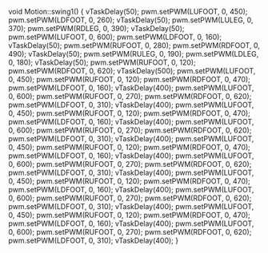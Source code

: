 void Motion::swing1()
{
    vTaskDelay(50);
    pwm.setPWM(LUFOOT, 0, 450);
    pwm.setPWM(LDFOOT, 0, 260);
    vTaskDelay(50);
    pwm.setPWM(LULEG, 0, 370);
    pwm.setPWM(RDLEG, 0, 390);
    vTaskDelay(50);
    pwm.setPWM(LUFOOT, 0, 600);
    pwm.setPWM(LDFOOT, 0, 160);
    vTaskDelay(50);
    pwm.setPWM(RUFOOT, 0, 280);
    pwm.setPWM(RDFOOT, 0, 490);
    vTaskDelay(50);
    pwm.setPWM(RULEG, 0, 190);
    pwm.setPWM(LDLEG, 0, 180);
    vTaskDelay(50);
    pwm.setPWM(RUFOOT, 0, 120);
    pwm.setPWM(RDFOOT, 0, 620);
    vTaskDelay(500);
    pwm.setPWM(LUFOOT, 0, 450);
    pwm.setPWM(RUFOOT, 0, 120);
    pwm.setPWM(RDFOOT, 0, 470);
    pwm.setPWM(LDFOOT, 0, 160);
    vTaskDelay(400);
    pwm.setPWM(LUFOOT, 0, 600);
    pwm.setPWM(RUFOOT, 0, 270);
    pwm.setPWM(RDFOOT, 0, 620);
    pwm.setPWM(LDFOOT, 0, 310);
    vTaskDelay(400);
    pwm.setPWM(LUFOOT, 0, 450);
    pwm.setPWM(RUFOOT, 0, 120);
    pwm.setPWM(RDFOOT, 0, 470);
    pwm.setPWM(LDFOOT, 0, 160);
    vTaskDelay(400);
    pwm.setPWM(LUFOOT, 0, 600);
    pwm.setPWM(RUFOOT, 0, 270);
    pwm.setPWM(RDFOOT, 0, 620);
    pwm.setPWM(LDFOOT, 0, 310);
    vTaskDelay(400);
    pwm.setPWM(LUFOOT, 0, 450);
    pwm.setPWM(RUFOOT, 0, 120);
    pwm.setPWM(RDFOOT, 0, 470);
    pwm.setPWM(LDFOOT, 0, 160);
    vTaskDelay(400);
    pwm.setPWM(LUFOOT, 0, 600);
    pwm.setPWM(RUFOOT, 0, 270);
    pwm.setPWM(RDFOOT, 0, 620);
    pwm.setPWM(LDFOOT, 0, 310);
    vTaskDelay(400);
    pwm.setPWM(LUFOOT, 0, 450);
    pwm.setPWM(RUFOOT, 0, 120);
    pwm.setPWM(RDFOOT, 0, 470);
    pwm.setPWM(LDFOOT, 0, 160);
    vTaskDelay(400);
    pwm.setPWM(LUFOOT, 0, 600);
    pwm.setPWM(RUFOOT, 0, 270);
    pwm.setPWM(RDFOOT, 0, 620);
    pwm.setPWM(LDFOOT, 0, 310);
    vTaskDelay(400);
    pwm.setPWM(LUFOOT, 0, 450);
    pwm.setPWM(RUFOOT, 0, 120);
    pwm.setPWM(RDFOOT, 0, 470);
    pwm.setPWM(LDFOOT, 0, 160);
    vTaskDelay(400);
    pwm.setPWM(LUFOOT, 0, 600);
    pwm.setPWM(RUFOOT, 0, 270);
    pwm.setPWM(RDFOOT, 0, 620);
    pwm.setPWM(LDFOOT, 0, 310);
    vTaskDelay(400);
}
